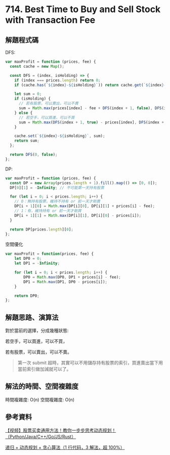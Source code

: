 # 714. Best Time to Buy and Sell Stock with Transaction Fee

## 解題程式碼

DFS:

```javascript
var maxProfit = function (prices, fee) {
  const cache = new Map();

  const DFS = (index, isHolding) => {
    if (index === prices.length) return 0;
    if (cache.has(`${index}-${isHolding}`)) return cache.get(`${index}-${isHolding}`);

    let sum = 0;
    if (isHolding) {
      // 若有股票，可以賣出，可以不賣
      sum = Math.max(prices[index] - fee + DFS(index + 1, false), DFS(index + 1, true));
    } else {
      // 若空手，可以買進，可以不買
      sum = Math.max(DFS(index + 1, true) - prices[index], DFS(index + 1, false));
    }

    cache.set(`${index}-${isHolding}`, sum);
    return sum;
  };

  return DFS(0, false);
};
```

DP:

```javascript
var maxProfit = function (prices, fee) {
  const DP = new Array(prices.length + 1).fill().map(() => [0, 0]);
  DP[0][1] = -Infinity; // 不可能第一天持有股票

  for (let i = 0; i < prices.length; i++) {
    // 0：無持有股票，維持不持有 or 前一天才剛賣
    DP[i + 1][0] = Math.max(DP[i][0], DP[i][1] + prices[i] - fee);
    // 1：有，維持持有 or 前一天才剛買
    DP[i + 1][1] = Math.max(DP[i][1], DP[i][0] - prices[i]);
  }

  return DP[prices.length][0];
};
```

空間優化

```javascript
var maxProfit = function(prices, fee) {
    let DP0 = 0;
    let DP1 = -Infinity;

    for (let i = 0; i < prices.length; i++) {
        DP0 = Math.max(DP0, DP1 + prices[i] - fee);
        DP1 = Math.max(DP1, DP0 - prices[i]);
    }

    return DP0;
};
```

## 解題思路、演算法

對於當前的選擇，分成幾種狀態:

若空手，可以買進，可以不買，

若有股票，可以賣出，可以不賣。

> 第一次 submit 超時，其實可以不用儲存持有股票的索引，買進賣出當下用當前索引做加減就可以了。

## 解法的時間、空間複雜度

時間複雜度: O(n)
空間複雜度: O(n)

## 參考資料

[【视频】股票买卖通用方法！教你一步步思考动态规划！（Python/Java/C++/Go/JS/Rust）](https://leetcode.cn/problems/best-time-to-buy-and-sell-stock-with-transaction-fee/solutions/2469505/shi-pin-gu-piao-mai-mai-tong-yong-fang-f-0u38/)

[递归 + 动态规划 + 贪心算法（1 行代码，3 解法，超 100%）](https://leetcode.cn/problems/best-time-to-buy-and-sell-stock-with-transaction-fee/solutions/525278/di-gui-dong-tai-gui-hua-tan-xin-suan-fa-7wk97/)
